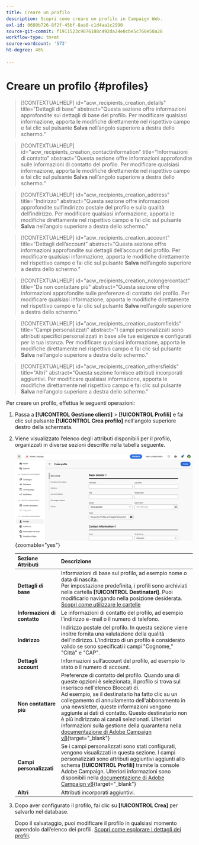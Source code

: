 ```yaml
---
title: Creare un profilo
description: Scopri come creare un profilo in Campaign Web.
exl-id: 0680b726-8f2f-45bf-8aa0-c1d4aa1c2990
source-git-commit: f1911523c9076188c492da24e0cbe5c760e58a28
workflow-type: tm+mt
source-wordcount: '573'
ht-degree: 46%

---
```


# Creare un profilo {#profiles}

>[!CONTEXTUALHELP]
>id="acw_recipients_creation_details"
>title="Dettagli di base"
>abstract="Questa sezione offre informazioni approfondite sui dettagli di base del profilo. Per modificare qualsiasi informazione, apporta le modifiche direttamente nel rispettivo campo e fai clic sul pulsante **Salva** nell’angolo superiore a destra dello schermo."

>[!CONTEXTUALHELP]
>id="acw_recipients_creation_contactinformation"
>title="Informazioni di contatto"
>abstract="Questa sezione offre informazioni approfondite sulle informazioni di contatto del profilo. Per modificare qualsiasi informazione, apporta le modifiche direttamente nel rispettivo campo e fai clic sul pulsante **Salva** nell’angolo superiore a destra dello schermo."

>[!CONTEXTUALHELP]
>id="acw_recipients_creation_address"
>title="Indirizzo"
>abstract="Questa sezione offre informazioni approfondite sull’indirizzo postale del profilo e sulla qualità dell’indirizzo. Per modificare qualsiasi informazione, apporta le modifiche direttamente nel rispettivo campo e fai clic sul pulsante **Salva** nell’angolo superiore a destra dello schermo."

>[!CONTEXTUALHELP]
>id="acw_recipients_creation_account"
>title="Dettagli dell’account"
>abstract="Questa sezione offre informazioni approfondite sui dettagli dell’account del profilo. Per modificare qualsiasi informazione, apporta le modifiche direttamente nel rispettivo campo e fai clic sul pulsante **Salva** nell’angolo superiore a destra dello schermo."

>[!CONTEXTUALHELP]
>id="acw_recipients_creation_nolongercontact"
>title="Da non contattare più"
>abstract="Questa sezione offre informazioni approfondite sulle preferenze di contatto del profilo. Per modificare qualsiasi informazione, apporta le modifiche direttamente nel rispettivo campo e fai clic sul pulsante **Salva** nell’angolo superiore a destra dello schermo."

>[!CONTEXTUALHELP]
>id="acw_recipients_creation_customfields"
>title="Campi personalizzati"
>abstract="I campi personalizzati sono attributi specifici personalizzati in base alle tue esigenze e configurati per la tua istanza. Per modificare qualsiasi informazione, apporta le modifiche direttamente nel rispettivo campo e fai clic sul pulsante **Salva** nell’angolo superiore a destra dello schermo."

>[!CONTEXTUALHELP]
>id="acw_recipients_creation_othersfields"
>title="Altri"
>abstract="Questa sezione fornisce attributi incorporati aggiuntivi. Per modificare qualsiasi informazione, apporta le modifiche direttamente nel rispettivo campo e fai clic sul pulsante **Salva** nell’angolo superiore a destra dello schermo."

Per creare un profilo, effettua le seguenti operazioni:

1. Passa a **[!UICONTROL Gestione clienti]** > **[!UICONTROL Profili]** e fai clic sul pulsante **[!UICONTROL Crea profilo]** nell&#39;angolo superiore destro della schermata.

1. Viene visualizzato l’elenco degli attributi disponibili per il profilo, organizzati in diverse sezioni descritte nella tabella seguente.

   ![Schermata con l&#39;elenco degli attributi disponibili per il profilo, suddivisa in sezioni](assets/create-profile.png){zoomable="yes"}

   | Sezione Attributi | Descrizione |
   |  ---  |  ---  |
   | **Dettagli di base** | Informazioni di base sul profilo, ad esempio nome o data di nascita.<br/>Per impostazione predefinita, i profili sono archiviati nella cartella **[!UICONTROL Destinatari]**. Puoi modificarlo navigando nella posizione desiderata. [Scopri come utilizzare le cartelle](../get-started/permissions.md#folders) |
   | **Informazioni di contatto** | Le informazioni di contatto del profilo, ad esempio l’indirizzo e-mail o il numero di telefono. |
   | **Indirizzo** | Indirizzo postale del profilo. In questa sezione viene inoltre fornita una valutazione della qualità dell&#39;indirizzo. L’indirizzo di un profilo è considerato valido se sono specificati i campi &quot;Cognome,&quot; &quot;Città&quot; e &quot;CAP&quot;. |
   | **Dettagli account** | Informazioni sull’account del profilo, ad esempio lo stato o il numero di account. |
   | **Non contattare più** | Preferenze di contatto del profilo. Quando una di queste opzioni è selezionata, il profilo si trova sul inserisco nell&#39;elenco Bloccati di.<br/>Ad esempio, se il destinatario ha fatto clic su un collegamento di annullamento dell&#39;abbonamento in una newsletter, queste informazioni vengono aggiunte ai dati di contatto. Questo destinatario non è più indirizzato ai canali selezionati. Ulteriori informazioni sulla gestione della quarantena nella [documentazione di Adobe Campaign v8](https://experienceleague.adobe.com/docs/campaign/campaign-v8/send/failures/quarantines.html){target="_blank"} |
   | **Campi personalizzati** | Se i campi personalizzati sono stati configurati, vengono visualizzati in questa sezione. I campi personalizzati sono attributi aggiuntivi aggiunti allo schema **[!UICONTROL Profili]** tramite la console Adobe Campaign. Ulteriori informazioni sono disponibili nella [documentazione di Adobe Campaign v8](https://experienceleague.adobe.com/docs/campaign/campaign-v8/developer/shemas-forms/extend-schema.html){target="_blank"} |
   | **Altri** | Attributi incorporati aggiuntivi. |

1. Dopo aver configurato il profilo, fai clic su **[!UICONTROL Crea]** per salvarlo nel database.

   Dopo il salvataggio, puoi modificare il profilo in qualsiasi momento aprendolo dall’elenco dei profili. [Scopri come esplorare i dettagli dei profili](profile-view.md).